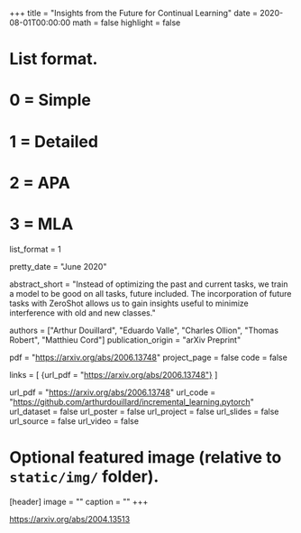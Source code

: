 +++
title = "Insights from the Future for Continual Learning"
date = 2020-08-01T00:00:00
math = false
highlight = false

# List format.
#   0 = Simple
#   1 = Detailed
#   2 = APA
#   3 = MLA
list_format = 1

pretty_date = "June 2020"

abstract_short = "Instead of optimizing the past and current tasks, we train a model to be good on all tasks, future included. The incorporation of future tasks with ZeroShot allows us to gain insights useful to minimize interference with old and new classes."

authors = ["Arthur Douillard",  "Eduardo Valle", "Charles Ollion", "Thomas Robert", "Matthieu Cord"]
publication_origin = "arXiv Preprint"

pdf = "https://arxiv.org/abs/2006.13748"
project_page = false
code = false

links = [
    {url_pdf = "https://arxiv.org/abs/2006.13748"}
]

url_pdf = "https://arxiv.org/abs/2006.13748"
url_code =  "https://github.com/arthurdouillard/incremental_learning.pytorch"
url_dataset = false
url_poster = false
url_project = false
url_slides = false
url_source = false
url_video = false

# Optional featured image (relative to `static/img/` folder).
[header]
image = ""
caption = ""
+++

https://arxiv.org/abs/2004.13513
